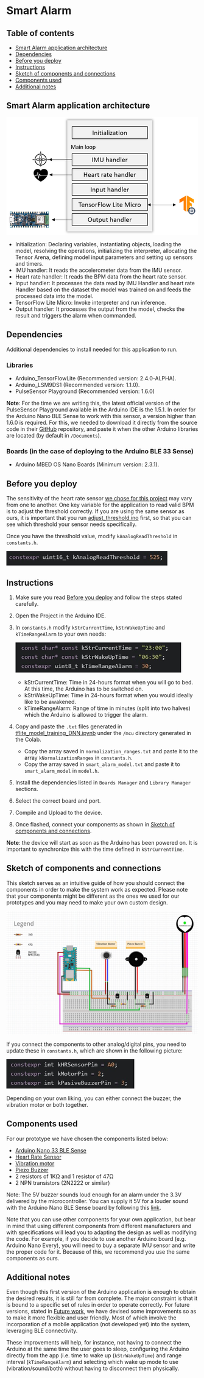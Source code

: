 # Smart Alarm


## Table of contents

- [Smart Alarm application architecture](#Smart-Alarm-application-architecture)
- [Dependencies](#Dependencies)
- [Before you deploy](#Before-you-deploy)
- [Instructions](#Instructions)
- [Sketch of components and connections](#Sketch-of-components-and-connections)
- [Components used](#Components-used)
- [Additional notes](#Additional-notes)


## Smart Alarm application architecture

![image info](../../../media/Smart-alarm-deployment-architecture.png)

* Initialization: Declaring variables, instantiating objects, loading the model, resolving the operations, initializing the interpreter, allocating the Tensor Arena, defining model input parameters and setting up sensors and timers.
* IMU handler: It reads the accelerometer data from the IMU sensor.
* Heart rate handler: It reads the BPM data from the heart rate sensor.
* Input handler: It processes the data read by IMU Handler and heart rate Handler based on the dataset the model was trained on and feeds the processed data into the model.
* TensorFlow Lite Micro: Invoke interpreter and run inference.
* Output handler: It processes the output from the model, checks the result and triggers the alarm when commanded.


## Dependencies

Additional dependencies to install needed for this application to run.

### Libraries

- Arduino_TensorFlowLite (Recommended version: 2.4.0-ALPHA).
- Arduino_LSM9DS1 (Recommended version: 1.1.0).
- PulseSensor Playground (Recommended version: 1.6.0)

**Note**: For the time we are writing this, the latest official version of the PulseSensor Playground available in the Arduino IDE is the 1.5.1. In order for the Arduino Nano BLE Sense to work with this sensor, a version higher than 1.6.0 is required. For this, we needed to download it directly from the source code in their [GitHub](https://github.com/WorldFamousElectronics/PulseSensorPlayground) repository, and paste it when the other Arduino libraries are located (by default in `/Documents`).

### Boards (in the case of deploying to the Arduino BLE 33 Sense)

- Arduino MBED OS Nano Boards (Minimum version: 2.3.1). 


## Before you deploy

The sensitivity of the heart rate sensor [we chose for this project](#Before-you-deploy) may vary from one to another. One key variable for the application to read valid BPM is to adjust the threshold correctly. If you are using the same sensor as ours, it is important that you run [adjust_threshold.ino](../test_hr_sensor/adjust_threshold/adjust_threshold.ino) first, so that you can see which threshold your sensor needs specifically. 

Once you have the threslhold value, modify `kAnalogReadThreshold` in `constants.h`.

![image info](../../../media/set-heart-rate-threshold.jpg)


## Instructions

1. Make sure you read [Before you deploy](#Before-you-deploy) and follow the steps stated carefully.
2. Open the Project in the Arduino IDE.
3. In `constants.h` modify `kStrCurrentTime`, `kStrWakeUpTime` and `kTimeRangeAlarm` to your own needs:

    ![image info](../../../media/Constants-to-change-by-the-user.jpg)

    * kStrCurrentTime: Time in 24-hours format when you will go to bed. At this time, the Arduino has to be switched on.
    * kStrWakeUpTime: Time in 24-hours format when you would ideally like to be awakened.
    * kTimeRangeAlarm: Range of time in minutes (split into two halves) which the Arduino is allowed to trigger the alarm.

4. Copy and paste the `.txt` files generated in [tflite_model_training_DNN.ipynb](../../colabs/model_training/tflite_model_training_DNN.ipynb) under the `/mcu` directory generated in the Colab.

    * Copy the array saved in `normalization_ranges.txt` and paste it to the array `kNormalizationRanges` in `constants.h`.
    * Copy the array saved in `smart_alarm_model.txt` and paste it to `smart_alarm_model` in `model.h`.

5. Install the dependencies listed in `Boards Manager` and `Library Manager` sections.
6. Select the correct board and port.
7. Compile and Upload to the device.
8. Once flashed, connect your components as shown in [Sketch of components and connections](#Sketch-of-components-and-connections).

**Note**: the device will start as soon as the Arduino has been powered on. It is important to synchronize this with the time defined in `kStrCurrentTime`.


## Sketch of components and connections

This sketch serves as an intuitive guide of how you should connect the components in order to make the system work as expected. Please note that your components might be different as the ones we used for our prototypes and you may need to make your own custom design.

![image info](../../../media/Smart-Alarm-fritzing.jpg)

If you connect the components to other analog/digital pins, you need to update these in `constants.h`, which are shown in the following picture:

![image info](../../../media/Arduino-pin-connections.jpg)

Depending on your own liking, you can either connect the buzzer, the vibration motor or both together.


## Components used

For our prototype we have chosen the components listed below: 

* [Arduino Nano 33 BLE Sense](https://store-usa.arduino.cc/products/arduino-nano-33-ble-sense)
* [Heart Rate Sensor](https://pulsesensor.com/)
* [Vibration motor](https://www.adafruit.com/product/1201)
* [Piezo Buzzer](https://www.adafruit.com/product/1536)
* 2 resistors of 1KΩ and 1 resistor of 47Ω
* 2 NPN transistors (2N2222 or similar)

Note: The 5V buzzer sounds loud enough for an alarm under the 3.3V delivered by the microcontroller. You can supply it 5V for a louder sound with the Arduino Nano BLE Sense board by following this [link](https://support.arduino.cc/hc/en-us/articles/360014779679-Why-doesn-t-the-5V-pin-work-in-the-Arduino-Nano-33-BLE-boards-).

Note that you can use other components for your own application, but bear in mind that using different components from different manufacturers and with specifications will lead you to adapting the design as well as modifying the code. For example, if you decide to use another Arduino board (e.g. Arduino Nano Every), you will need to buy a separate IMU sensor and write the proper code for it. Because of this, we recommend you use the same components as ours.


## Additional notes

Even though this first version of the Arduino application is enough to obtain the desired results, it is still far from complete. The major constraint is that it is bound to a specific set of rules in order to operate correctly. For future versions, stated in [Future work](../../../README.md#Future-work), we have devised some improvements so as to make it more flexible and user friendly. Most of which involve the incorporation of a mobile application (not developed yet) into the system, leveraging BLE connectivity.

These improvements will help, for instance, not having to connect the Arduino at the same time the user goes to sleep, configuring the Arduino directly from the app (i.e. time to wake up (`kStrWakeUpTime`) and range interval (`kTimeRangeAlarm`) and selecting which wake up mode to use (vibration/sound/both) without having to disconnect them physically.
